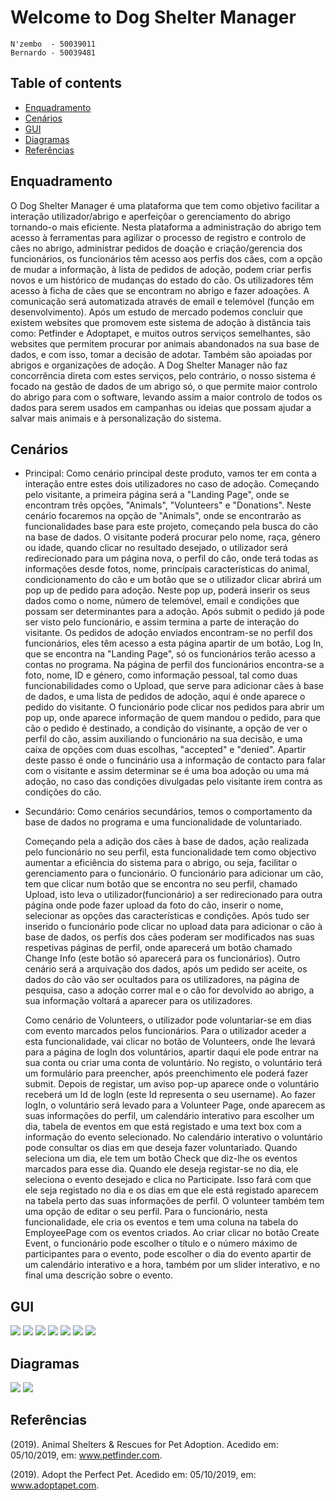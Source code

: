 # Welcome to Dog Shelter Manager

	N'zembo  - 50039011
	Bernardo - 50039481
	
## Table of contents

* [Enquadramento](#Enquadramento)
* [Cenários](#Cenários)
* [GUI](#GUI)
* [Diagramas](#Diagramas)
* [Referências](#Referências)	
	 
## Enquadramento
	
  O Dog Shelter Manager é uma plataforma que tem como objetivo facilitar a interação utilizador/abrigo e aperfeiçõar  o gerenciamento do abrigo tornando-o mais eficiente. Nesta plataforma a administração do abrigo tem acesso à ferramentas para agilizar o processo de registro e controlo de cães no abrigo, administrar pedidos de doação e criação/gerencia dos funcionários, os funcionários têm acesso aos perfis dos cães, com a opção de mudar a informação, à lista de pedidos de adoção, podem criar perfis novos e um histórico de mudanças do estado do cão. Os utilizadores têm acesso à ficha de cães que se encontram no abrigo e fazer adoações. A comunicação será automatizada  através de email e telemóvel (função em desenvolvimento).
Após um estudo de mercado podemos concluir que existem websites que promovem este sistema de adoção à distância tais como:
Petfinder e Adoptapet, e muitos outros serviços semelhantes, são websites que permitem procurar por animais abandonados na sua base de dados, e com isso, tomar a decisão de adotar. Também são apoiadas por abrigos e organizações de adoção. A Dog Shelter Manager não faz concorrência direta com estes serviços, pelo contrário, o nosso sistema é focado na gestão de dados de um abrigo só, o que permite maior controlo do abrigo para com o software, levando assim a maior controlo de todos os dados para serem usados em campanhas ou ideias que possam ajudar a salvar mais animais e à personalização do sistema.





## Cenários
* Principal:
	Como cenário principal deste produto, vamos ter em conta a interação entre estes dois utilizadores no caso de adoção. Começando pelo visitante, a primeira página será a "Landing Page", onde se encontram três opções, "Animals", "Volunteers" e "Donations". Neste cenário focaremos na opção de "Animals", onde se encontrarão as funcionalidades base para este projeto, começando pela busca do cão na base de dados. O visitante poderá procurar pelo nome, raça, género ou idade, quando clicar no resultado desejado, o utilizador será redirecionado para um página nova, o perfil do cão, onde terá todas as informações desde fotos, nome, princípais características do animal, condicionamento do cão e um botão que se o utilizador clicar abrirá um pop up de pedido para adoção. 
	Neste pop up, poderá inserir os seus dados como o nome, número de telemóvel, email e condições que possam ser determinantes para a adoção. Após submit o pedido já pode ser visto pelo funcionário, e assim termina a parte de interação do visitante. Os pedidos de adoção enviados encontram-se no perfil dos funcionários, eles têm acesso a esta página apartir de um botão, Log In, que se encontra na "Landing Page", só os funcionários terão acesso a contas no programa. Na página de perfil dos funcionários encontra-se a foto, nome, ID e género, como informação pessoal, tal como duas funcionabilidades como o Upload, que serve para adicionar cães à base de dados, e uma lista de pedidos de adoção, aqui é onde aparece o pedido do visitante. 
	O funcionário pode clicar nos pedidos para abrir um pop up, onde aparece informação de quem mandou o pedido, para que cão o pedido é destinado, a condição do visinante, a opção de ver o perfil do cão, assim auxiliando o funcionário na sua decisão, e uma caixa de opções com duas escolhas, "accepted" e "denied". Apartir deste passo é onde o funcinário usa a informação de contacto para falar com o visitante e assim determinar se é uma boa adoção ou uma má adoção, no caso das condições divulgadas pelo visitante irem contra as condições do cão.   
 
* Secundário:
	Como cenários secundários, temos o comportamento da base de dados no programa e uma funcionalidade de voluntariado.

	Começando pela a adição dos cães à base de dados, ação realizada pelo funcionário no seu perfil, esta funcionalidade tem como objectivo aumentar a eficiência do sistema para o abrigo, ou seja, facilitar o gerenciamento para o funcionário.
O funcionário para adicionar um cão, tem que clicar num botão que se encontra no seu perfil, chamado Upload, isto leva o utilizador(funcionário) a ser redirecionado para outra página onde pode fazer upload da foto do cão, inserir o nome, selecionar as opções das características e condições. Após tudo ser inserido o funcionário pode clicar no upload data para adicionar o cão à base de dados, os perfis dos cães poderam ser modificados nas suas respetivas páginas de perfil, onde aparecerá um botão chamado Change Info (este botão só aparecerá para os funcionários).
	Outro cenário será a arquivação dos dados, após um pedido ser aceite, os dados do cão vão ser ocultados para os utilizadores, na página de pesquisa, caso a adoção correr mal e o cão for devolvido ao abrigo, a sua informação voltará a aparecer para os utilizadores.
	
	Como cenário de Volunteers, o utilizador pode voluntariar-se em dias com evento marcados pelos funcionários.
Para o utilizador aceder a esta funcionalidade, vai clicar no botão de Volunteers, onde lhe levará para a página de logIn dos voluntários, apartir daqui ele pode entrar na sua conta ou criar uma conta de voluntário.
No registo, o voluntário terá um formulário para preencher, após preenchimento ele poderá fazer submit. Depois de registar, um aviso pop-up aparece onde o voluntário receberá um Id de logIn (este Id representa o seu username). Ao fazer logIn, o voluntário será levado para a Volunteer Page, onde aparecem as suas informações do perfil, um calendário interativo para escolher um dia, tabela de eventos em que está registado e uma text box com a informação do evento selecionado. No calendário interativo o voluntário pode consultar os dias em que deseja  fazer voluntariado. Quando seleciona um dia, ele tem um botão Check que diz-lhe os eventos marcados para esse dia. Quando ele deseja registar-se no dia, ele seleciona o evento desejado e clica no Participate. Isso fará com que ele seja registado no dia e os dias em que ele está registado aparecem na tabela perto das suas informações de perfil. O volunteer também tem uma opção de editar o seu perfil.
Para o funcionário, nesta funcionalidade, ele cria os eventos e tem uma coluna na tabela do EmployeePage com os eventos criados.
Ao criar clicar no botão Create Event, o funcionário pode escolher o título e o número máximo de participantes para o evento, pode escolher o dia do evento apartir de um calendário interativo e a hora, também por um slider interativo, e no final uma descrição sobre o evento.







## GUI
![](GUI/LandingPage.png)
![](GUI/Employee.png)
![](GUI/AddDog.png)
![](GUI/AnimalsPage.png)
![](GUI/AnimalProfile.png)
![](GUI/AdoptionPopUp.png)
![](GUI/AdoptionConfirmation.PNG)



	
## Diagramas
![](DiagramaER.jpeg)
![](DiagramaClass.PNG)



## Referências
(2019). Animal Shelters & Rescues for Pet Adoption. Acedido em: 05/10/2019, em: www.petfinder.com.

(2019). Adopt the Perfect Pet. Acedido em: 05/10/2019, em: www.adoptapet.com.




















